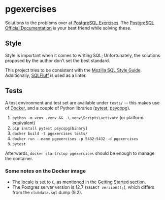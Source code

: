 # pgexercises

Solutions to the problems over at [PostgreSQL Exercises](https://pgexercises.com/).
The [PostgreSQL Official Documentation](https://www.postgresql.org/docs/)
is your best friend while solving these.

## Style

Style is important when it comes to writing SQL;
Unfortunately, the solutions proposed by the author don't set the best standard.

This project tries to be consistent with the
[Mozilla SQL Style Guide](https://docs.telemetry.mozilla.org/concepts/sql_style.html).
Additionally, [SQLFluff](https://www.sqlfluff.com/) is used as a linter.

## Tests

A test environment and test set are available under `tests/` --
this makes use of [Docker](https://www.docker.com/),
and a couple of Python libraries
([pytest](https://docs.pytest.org/en/7.0.x/), [psycopg](https://www.psycopg.org/psycopg3/docs/)).

1. `python -m venv .venv && .\.venv\Scripts\activate` (or platform equivalent)
2. `pip install pytest psycopg[binary]`
3. `docker build -t pgexercises tests/`
4. `docker run --name pgexercises -p 5432:5432 -d pgexercises`
5. `pytest`

Afterwards, `docker start/stop pgexercises` should be enough to manage the container.

### Some notes on the Docker image

- The locale is set to `C`, as mentioned in the
  [Getting Started](https://pgexercises.com/gettingstarted.html) section.
- The Postgres server version is 12.7 (`SELECT version();`),
  which differs from the `clubdata.sql` dump (9.2).

